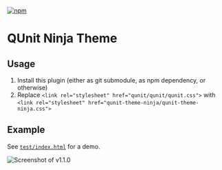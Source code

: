 [![npm](https://img.shields.io/npm/v/qunit-theme-ninja.svg?style=flat)](https://www.npmjs.com/package/qunit-theme-ninja)

# QUnit Ninja Theme

## Usage

1. Install this plugin (either as git submodule, as npm dependency, or otherwise)
2. Replace `<link rel="stylesheet" href="qunit/qunit/qunit.css">` with  `<link rel="stylesheet" href="qunit-theme-ninja/qunit-theme-ninja.css">`

## Example

See [`test/index.html`](https://krinkle.github.io/qunit-theme-ninja/test/) for a demo.

![Screenshot of v1.1.0](http://i.imgur.com/WJ3vsAn.png)
